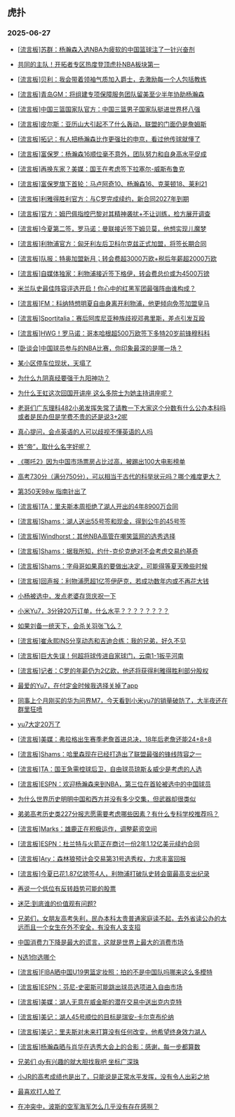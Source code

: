 ## 虎扑 
### 2025-06-27

+ [[流言板]苏群：杨瀚森入选NBA为疲软的中国篮球注了一针兴奋剂](https://bbs.hupu.com/633425044.html)

+ [共同的主队！开拓者专区热度登顶虎扑NBA板块第一](https://bbs.hupu.com/633427685.html)

+ [[流言板]贝利：我会带着领袖气质加入爵士，去激励每一个人包括教练](https://bbs.hupu.com/633426889.html)

+ [[流言板]青岛GM：将组建专项保障服务团队留美至少半年协助杨瀚森](https://bbs.hupu.com/633424911.html)

+ [[流言板]中国三篮国家队官方：中国三篮男子国家队挺进世界杯八强](https://bbs.hupu.com/633426795.html)

+ [[流言板]皮尔斯：亚历山大引起不了什么轰动，联盟的门面仍是詹姆斯](https://bbs.hupu.com/633427131.html)

+ [[流言板]拓记：有人把杨瀚森比作更强壮的申京，看过他传球就懂了](https://bbs.hupu.com/633427891.html)

+ [[流言板]富保罗：杨瀚森16顺位毫不意外，团队努力和自身高水平促成](https://bbs.hupu.com/633426142.html)

+ [[流言板]再换东家？美媒：国王在考虑签下拉塞尔-威斯布鲁克](https://bbs.hupu.com/633428016.html)

+ [[流言板]富保罗旗下首轮：马卢阿奇10、杨瀚森16、克莱顿18、莱利21](https://bbs.hupu.com/633427993.html)

+ [[流言板]利雅得胜利官方：与C罗完成续约，新合同2027年到期](https://bbs.hupu.com/633427122.html)

+ [[流言板]官方：姆巴佩指控巴黎对其精神袭扰+不让训练，检方展开调查](https://bbs.hupu.com/633425493.html)

+ [[流言板]今夏第二签，罗马诺：曼联接近签下姆贝莫，他想实现儿魔梦](https://bbs.hupu.com/633423447.html)

+ [[流言板]利物浦官方：匈牙利左后卫科尔克兹正式加盟，将签长期合同](https://bbs.hupu.com/633425190.html)

+ [[流言板]队报：特奥加盟新月；转会费超3000万欧+税后年薪超2000万欧](https://bbs.hupu.com/633421780.html)

+ [[流言板]自媒体独家：利物浦接近签下格伊，转会费总价或为4500万镑](https://bbs.hupu.com/633425686.html)

+ [米兰队史最佳阵容评选开启！你心中的红黑军团最强阵由谁构成？](https://bbs.hupu.com/633420853.html)

+ [[流言板]FM：科纳特想明夏自由身离开利物浦，他更倾向免签加盟皇马](https://bbs.hupu.com/633427768.html)

+ [[流言板]Sportitalia：赛后阿库尼亚种族歧视邓弗里斯，差点引发互殴](https://bbs.hupu.com/633418107.html)

+ [[流言板]HWG！罗马诺：哥本哈根超500万欧签下多特20岁前锋穆科科](https://bbs.hupu.com/633424917.html)

+ [[卧谈会]中国球员参与的NBA比赛，你印象最深的是哪一场？](https://bbs.hupu.com/633426464.html)

+ [某小区停车位现状，天塌了](https://bbs.hupu.com/633425520.html)

+ [为什么九阴真经要强于九阳神功？](https://bbs.hupu.com/633425814.html)

+ [为什么王虹这次回国开讲座 这么多院士为她主持讲座呢？](https://bbs.hupu.com/633424983.html)

+ [老哥们广东理科482小弟发挥失常了请教一下大家这个分数有什么公办本科吗或者是民办但是学费不贵的还是说3+2呢](https://bbs.hupu.com/633426625.html)

+ [真心提问，会点英语的人可以歧视不懂英语的人吗](https://bbs.hupu.com/633426226.html)

+ [姓“帝”，取什么名字好呢？](https://bbs.hupu.com/633427230.html)

+ [《哪吒2》因为中国市场票房占比过高，被踢出100大电影榜单](https://bbs.hupu.com/633428842.html)

+ [高考730分（满分750分），可以相当于古代的科举状元吗？哪个难度更大？](https://bbs.hupu.com/633427077.html)

+ [第350天98w 指南针出了](https://bbs.hupu.com/633425850.html)

+ [[流言板]TA：里夫斯本周拒绝了湖人开出的4年8900万合同](https://bbs.hupu.com/633429453.html)

+ [[流言板]Shams：湖人送出55号签和现金，得到公牛的45号签](https://bbs.hupu.com/633429962.html)

+ [[流言板]Windhorst：其他NBA高管在嘲笑篮网的选秀选择](https://bbs.hupu.com/633429255.html)

+ [[流言板]Shams：据我所知，约什-克伦克绝对不会考虑交易约基奇](https://bbs.hupu.com/633427585.html)

+ [[流言板]Shams：字母哥如果真的要做出决定，可能得等夏天晚些时候](https://bbs.hupu.com/633429686.html)

+ [[流言板]回声报：利物浦愿超1亿签伊萨克，若成功数年内或不再花大钱](https://bbs.hupu.com/633427464.html)

+ [小杨被选中，发点老婆存货庆祝一下](https://bbs.hupu.com/633428810.html)

+ [小米Yu7，3分钟20万订单，什么水平？？？？？？？？](https://bbs.hupu.com/633428286.html)

+ [如果刘备一统天下，会杀关羽张飞么？](https://bbs.hupu.com/633429417.html)

+ [[流言板]崔永熙INS分享动态和吉迪合练：我的兄弟，好久不见](https://bbs.hupu.com/633429583.html)

+ [[流言板]巨大失误！何超将球传进自家球门，云南1-1扳平河南](https://bbs.hupu.com/633427246.html)

+ [[流言板]记者：C罗的年薪仍为2亿欧，他还将获得利雅得胜利部分股权](https://bbs.hupu.com/633428283.html)

+ [最爱的Yu7，在付定金时候我选择关掉了app](https://bbs.hupu.com/633430421.html)

+ [同事上个月刚买的华为问界M7，今天看到小米yu7的销量破防了，大半夜还在群里狂喷](https://bbs.hupu.com/633430202.html)

+ [yu7大定20万了](https://bbs.hupu.com/633428138.html)

+ [[流言板]美媒：弗拉格出生赛季老詹首进总决，18年后老詹还能24+8+8](https://bbs.hupu.com/633429094.html)

+ [[流言板]Shams：哈里森现在已经打造出了联盟最强的锋线阵容之一](https://bbs.hupu.com/633429811.html)

+ [[流言板]TA：国王急需控球后卫，自由球员琼斯＆威少是考虑的人选](https://bbs.hupu.com/633428300.html)

+ [[流言板]ESPN：欢迎杨瀚森来到NBA，第三位在首轮被选中的中国球员](https://bbs.hupu.com/633428577.html)

+ [为什么世界历史明明中国和西方并没有多少交集，但武器却很类似](https://bbs.hupu.com/633429157.html)

+ [弟弟高考历史类227分报志愿需要考虑哪些因素？有什么专科学校推荐吗？](https://bbs.hupu.com/633428821.html)

+ [[流言板]Marks：雄鹿正在积极运作，调整薪资空间](https://bbs.hupu.com/633429102.html)

+ [[流言板]ESPN：杜兰特与火箭正在商讨一份2年1.12亿美元续约合同](https://bbs.hupu.com/633430804.html)

+ [[流言板]Ary：森林狼预计会交易第31号选秀权，力求丰富回报](https://bbs.hupu.com/633430381.html)

+ [[流言板]今夏已花1.87亿镑签4人，利物浦打破队史转会窗最高支出纪录](https://bbs.hupu.com/633425580.html)

+ [再说一个低位有反转趋势可能的股票](https://bbs.hupu.com/633429040.html)

+ [迷茫:到底谁的价值观有问题?](https://bbs.hupu.com/633429846.html)

+ [兄弟们，女朋友高考失利，民办本科太贵普通家庭读不起，去外省读公办的太远而且一个女生在外不安全，有没有人支支招](https://bbs.hupu.com/633430725.html)

+ [中国消费力下降是最大的谎言，这就是世界上最大的消费市场](https://bbs.hupu.com/633429282.html)

+ [N选1你选哪个](https://bbs.hupu.com/633430613.html)

+ [[流言板]FIBA晒中国U19男篮定妆照：拍的不是中国队吗哪来这么多模特](https://bbs.hupu.com/633430199.html)

+ [[流言板]ESPN：芬尼-史密斯可能跳出球员选项进入自由市场](https://bbs.hupu.com/633430937.html)

+ [[流言板]美媒：湖人无意在威金斯的潜在交易中送出克内克特](https://bbs.hupu.com/633431007.html)

+ [[流言板]美记：湖人45号顺位的目标是瑞安-卡尔克布伦纳](https://bbs.hupu.com/633430951.html)

+ [[流言板]美记：里夫斯对未来打算没有任何改变，他希望终身效力湖人](https://bbs.hupu.com/633430966.html)

+ [[流言板]杨瀚森晒与肖华在选秀大会上的合影：感谢，每一步都算数](https://bbs.hupu.com/633430689.html)

+ [兄弟们 dy有兴趣的就大胆找我吧 坐标广深珠](https://bbs.hupu.com/633430360.html)

+ [小JR的高考成绩也是出了，只能说是正常水平发挥，没有令人出彩之地](https://bbs.hupu.com/633431106.html)

+ [最喜欢打人脸了](https://bbs.hupu.com/633430832.html)

+ [在冲突中，波斯的空军海军怎么几乎没有存在感啊？](https://bbs.hupu.com/633430044.html)

